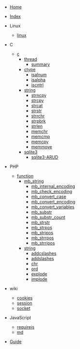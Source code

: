 <!-- docs/_sidebar.md -->

- [Home](/)
- [Index](index.md)

- Linux
    - [linux](linux/linux.md)
- C
    - [c](c/c.md)
        - [thread](c/thread/.md)
            - [summary](c/thread/summary.md)
        - [ctype](c/ctype/index.md)    
            - [isalnum](c/ctype/isalnum.md)    
            - [isalpha](c/ctype/isalpha.md)    
            - [iscntrl](c/ctype/iscntrl.md)    
        - [string](c/string/index.md)
            - [strncpy](c/string/strncpy.md)
            - [strcpy](c/string/strcpy.md)
            - [strcat](c/string/strcat.md)
            - [strstr](c/string/strstr.md)
            - [strrchr](c/string/strrchr.md)
            - [strpbrk](c/string/strpbrk.md)
            - [strlen](c/string/strlen.md)
            - [memchr](c/string/memchr.md)
            - [memcmp](c/string/memcmp.md)
            - [memcpy](c/string/memcpy.md)
            - [memmove](c/string/memmove.md)
        - [sqlite3](c/sqlite3/index.md)
            - [sqlite3-ARUD](c/sqlite3/arud.md)

- PHP
    - [function](php/function)
        - [mb_string](php/function/mb_string)
            - [mb_internal_encoding](php/function/mb_string/mb_internal_encoding.md)
            - [mb_check_encoding](php/function/mb_string/mb_check_encoding.md)
            - [mb_convert_case](php/function/mb_string/mb_convert_case.md)
            - [mb_convert_encoding](php/function/mb_string/mb_convert_encoding.md)
            - [mb_convert_variables](php/function/mb_string/mb_convert_variables.md)
            - [mb_substr](php/function/mb_string/mb_substr.md)
            - [mb_substr_count](php/function/mb_string/mb_substr_count.md)
            - [mb_strstr](php/function/mb_string/mb_strstr.md)
            - [mb_strpos](php/function/mb_string/mb_strpos.md)
            - [mb_stripos](php/function/mb_string/mb_stripos.md)
            - [mb_strrpos](php/function/mb_string/mb_strrpos.md)
            - [mb_strripos](php/function/mb_string/mb_strripos.md)
        - [string](php/function/string/index.md)
            - [addcslashes](php/function/string/addcslashes.md)
            - [addslashes](php/function/string/addslashes.md)
            - [chr](php/function/string/chr.md)
            - [ord](php/function/string/ord.md)
            - [explode](php/function/string/explode.md)
            - [implode](php/function/string/implode.md)
- wiki
    - [cookies](wiki/cookies.md)            
    - [session](wiki/session.md)            
    - [socket](wiki/socket.md)            
- JavaScript
    - [requirejs](JavaScript/requirejs/requirejs.md)       
    - [md](JavaScript/md.md)


- [Guide](guide.md)
